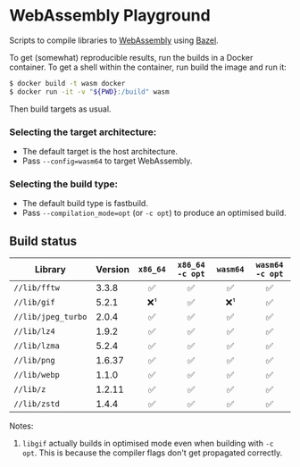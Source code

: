 # WebAssembly Playground

Scripts to compile libraries to [WebAssembly] using [Bazel].

To get (somewhat) reproducible results, run the builds in a Docker container.
To get a shell within the container, run build the image and run it:

```sh
$ docker build -t wasm docker
$ docker run -it -v "${PWD}:/build" wasm
```

Then build targets as usual.

### Selecting the target architecture:

- The default target is the host architecture.
- Pass `--config=wasm64` to target WebAssembly.

### Selecting the build type:
- The default build type is fastbuild.
- Pass `--compilation_mode=opt` (or `-c opt`) to produce an optimised build.

## Build status

| Library            | Version | `x86_64` | `x86_64 -c opt` | `wasm64` | `wasm64 -c opt` |
|--------------------|---------|:--------:|:---------------:|:--------:|:---------------:|
| `//lib/fftw`       | 3.3.8   | ✅       | ✅              | ✅       | ✅              |
| `//lib/gif`        | 5.2.1   | ❌¹      | ✅              | ❌¹      | ✅              |
| `//lib/jpeg_turbo` | 2.0.4   | ✅       | ✅              | ✅       | ✅              |
| `//lib/lz4`        | 1.9.2   | ✅       | ✅              | ✅       | ✅              |
| `//lib/lzma`       | 5.2.4   | ✅       | ✅              | ✅       | ✅              |
| `//lib/png`        | 1.6.37  | ✅       | ✅              | ✅       | ✅              |
| `//lib/webp`       | 1.1.0   | ✅       | ✅              | ✅       | ✅              |
| `//lib/z`          | 1.2.11  | ✅       | ✅              | ✅       | ✅              |
| `//lib/zstd`       | 1.4.4   | ✅       | ✅              | ✅       | ✅              |

Notes:

1. `libgif` actually builds in optimised mode even when building with `-c opt`.
   This is because the compiler flags don't get propagated correctly.

[Bazel]: https://bazel.build
[WebAssembly]: https://webassembly.org
